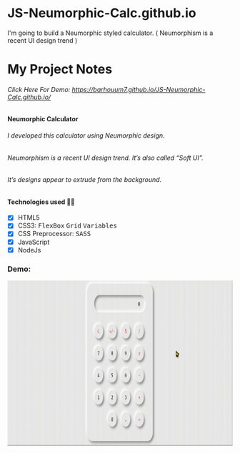 # JS-Neumorphic-Calc.github.io
I'm going to build a Neumorphic styled calculator. ( Neumorphism is a recent UI design trend )
# My Project Notes
###### Click Here For Demo: https://barhouum7.github.io/JS-Neumorphic-Calc.github.io/

#### Neumorphic Calculator
###### I developed this calculator using Neumorphic design.
###### Neumorphism is a recent UI design trend. It’s also called “Soft UI”. 
###### It’s designs appear to extrude from the background.

#### Technologies used 👨‍💻
- [x] HTML5
- [x] CSS3: <kbd>FlexBox</kbd>  <kbd>Grid</kbd>  <kbd>Variables</kbd>
- [x] CSS Preprocessor: <kbd>SASS</kbd>
- [x] JavaScript
- [x] NodeJs

### Demo:
<a href="#!"><img src="dist/imgs/NCalcDemo.gif" alt="Watch the demo" width="700" height="370"></a>
